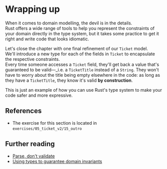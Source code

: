 # Wrapping up

When it comes to domain modelling, the devil is in the details.  
Rust offers a wide range of tools to help you represent the constraints of your domain directly in the type system,
but it takes some practice to get it right and write code that looks idiomatic.

Let's close the chapter with one final refinement of our `Ticket` model.  
We'll introduce a new type for each of the fields in `Ticket` to encapsulate the respective constraints.  
Every time someone accesses a `Ticket` field, they'll get back a value that's guaranteed to be valid—_i.e. a 
`TicketTitle` instead of a `String`. They won't have to worry about the title being empty elsewhere in the code:
as long as they have a `TicketTitle`, they know it's valid **by construction**.  

This is just an example of how you can use Rust's type system to make your code safer and more expressive.

## References

- The exercise for this section is located in `exercises/05_ticket_v2/15_outro`

## Further reading

- [Parse, don't validate](https://lexi-lambda.github.io/blog/2019/11/05/parse-don-t-validate/)
- [Using types to guarantee domain invariants](https://www.lpalmieri.com/posts/2020-12-11-zero-to-production-6-domain-modelling/) 